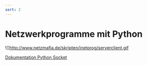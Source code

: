 ```yaml
---
sort: 2
---
```


# Netzwerkprogramme mit Python

![]http://www.netzmafia.de/skripten/inetprog/serverclient.gif

[Dokumentation Python Socket](https://docs.python.org/3/library/socket.html#module-socket)


